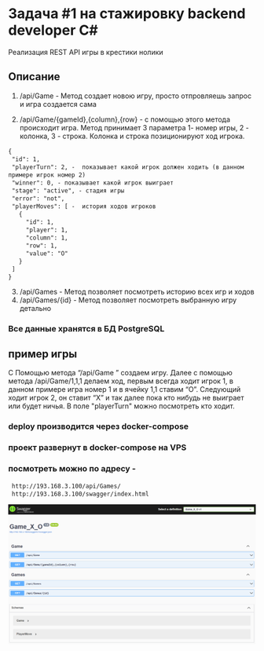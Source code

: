 # Задача #1 на стажировку backend developer C#

Реализация REST API игры в крестики нолики

## Описание

   1. /api/Game - Метод создает новою игру, просто отпровляешь запрос и игра создается сама

  
   2. /api/Game/{gameId},{column},{row} - с помощью этого метода происходит игра. Метод
      принимает 3 параметра 1- номер игры, 2 - колонка, 3 - строка. Колонка и строка позиционируют ход игрока.  
  
    {
     "id": 1,
     "playerTurn": 2, -  показывает какой игрок должен ходить (в данном примере игрок номер 2)
     "winner": 0, - показывает какой игрок выиграет 
     "stage": "active", - стадия игры
     "error": "not",
     "playerMoves": [ -  история ходов игроков 
       {
         "id": 1, 
         "player": 1,
         "column": 1,
         "row": 1,
         "value": "O"
       }
     ]
    }
   
   3. /api/Games - Метод позволяет посмотреть историю всех игр и ходов 
   4. /api/Games/{id} - Метод позволяет посмотреть выбранную игру детально 

###   Все данные хранятся в БД PostgreSQL

## пример игры 
  С Помощью метода  “/api/Game ”  создаем игру.  Далее с помощью метода /api/Game/1,1,1 делаем ход, первым всегда ходит игрок 1, в данном примере игра номер 1 и в ячейку 1,1 ставим “О”.
  Следующий ходит игрок 2, он ставит “X” и так далее пока кто нибудь не выиграет или будет ничья.
  В поле "playerTurn" можно посмотреть кто ходит.

###  deploy производится через docker-compose
###  проект развернут в docker-compose на VPS
###  посмотреть можно по адресу - 
     http://193.168.3.100/api/Games/ 
     http://193.168.3.100/swagger/index.html


![](swagger.png)










